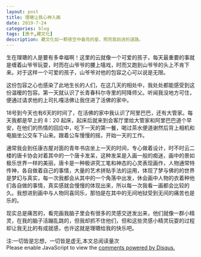 ```yaml
---
layout: post
title: 理瑭让我心神入画
date: 2019-7-24
categories: blog
tags: [唐卡,藏文化]
description: 藏文化如一颗夜空中最亮的星，照亮我前进的道路。
---
```



生在理瑭的人是要有多幸福啊！这里的云就像一个可爱的孩子，每天最重要的事就是缠着山爷爷玩耍，时而在山爷爷的腰上嘻戏，时而又跑到山爷爷的头上不肯下来。对于这样一个可爱的孩子，山爷爷对他的包容之心可以说是无限。

这份包容之心也感染了此地生长的人们，在这几天的相处中，我处处都能感受到这份温暧的包容。第一天就认识了长青春科尔寺里的阿降师父。听闻我没地方可住，便通过请求他的上司扎嘎活佛让我住进了活佛的家中。

18号到今天也有6天的时间了，在活佛的家中我认识了阿里巴巴，还有大管家。每天我都是早上的 8：20 起床，起床后就来到会客厅里给大管家和阿里巴巴道个早安，在他们的热情的回应中，吃下一天的第一餐，喝过茶水便道谢然后背上相机和电脑坐公交车下山来。跟着公车慢慢的摇，开始一天的工作。

通常我会到任康古屋对面的青年书店坐上一天的时间，专心做着设计，时不时云二楼的唐卡协会对着其中的一个唐卡发呆，这种发呆是入画一般的痴迷，画中的景如极乐世界一样的美丽，唐卡是一种极讲究工笔和神态的心灵表现画作，人物通常特传神，各自做着自己的事情，大量的艺术拼贴手法的运用，体现了梦与佛的的世界是梦幻与真实，每一次我都会从其中的一个角落中出发，休会画中人物的衣着种他们各自做的事情，真实感就会慢慢的体现出来，所以每一次我看一画都会比较的久。我想进到画中与人物同喜同乐，那怕是在其中的无间地狱受到无间的痛苦也是乐的。

现实总是痛苦的，看完画我脑子里会有很多的灵感交迸发出来，他们就像一群小精灵，在我的脑子活蹦乱跳的，但我却抓不住他们，但和这些灵感小精灵玩耍的过程却让我无比的有成就感，也许这就是理瑭给我的快乐吧。

<span id="busuanzi_container_page_pv">
  注:一切皆是忘想，一切皆是虚无,本文总阅读量<span id="busuanzi_value_page_pv"></span>次
</span>


<script id="dsq-count-scr" src="//huiweishijie.disqus.com/count.js" async></script>

<div id="disqus_thread"></div>
<script>

/**
*  RECOMMENDED CONFIGURATION VARIABLES: EDIT AND UNCOMMENT THE SECTION BELOW TO INSERT DYNAMIC VALUES FROM YOUR PLATFORM OR CMS.
*  LEARN WHY DEFINING THESE VARIABLES IS IMPORTANT: https://disqus.com/admin/universalcode/#configuration-variables*/
/*
var disqus_config = function () {
this.page.url = PAGE_URL;  // Replace PAGE_URL with your page's canonical URL variable
this.page.identifier = PAGE_IDENTIFIER; // Replace PAGE_IDENTIFIER with your page's unique identifier variable
};
*/
(function() { // DON'T EDIT BELOW THIS LINE
var d = document, s = d.createElement('script');
s.src = 'https://huiweishijie.disqus.com/embed.js';
s.setAttribute('data-timestamp', +new Date());
(d.head || d.body).appendChild(s);
})();
</script>
<noscript>Please enable JavaScript to view the <a href="https://disqus.com/?ref_noscript">comments powered by Disqus.</a></noscript>


